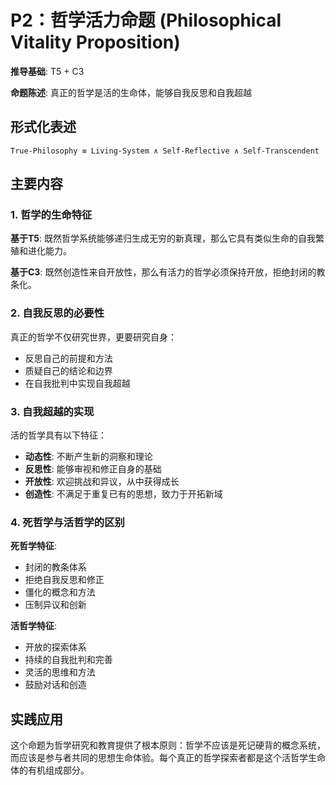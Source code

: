 # P2：哲学活力命题 (Philosophical Vitality Proposition)

**推导基础**: T5 + C3

**命题陈述**: 真正的哲学是活的生命体，能够自我反思和自我超越

## 形式化表述
```
True-Philosophy ≡ Living-System ∧ Self-Reflective ∧ Self-Transcendent
```

## 主要内容

### 1. 哲学的生命特征
**基于T5**: 既然哲学系统能够递归生成无穷的新真理，那么它具有类似生命的自我繁殖和进化能力。

**基于C3**: 既然创造性来自开放性，那么有活力的哲学必须保持开放，拒绝封闭的教条化。

### 2. 自我反思的必要性
真正的哲学不仅研究世界，更要研究自身：
- 反思自己的前提和方法
- 质疑自己的结论和边界
- 在自我批判中实现自我超越

### 3. 自我超越的实现
活的哲学具有以下特征：
- **动态性**: 不断产生新的洞察和理论
- **反思性**: 能够审视和修正自身的基础
- **开放性**: 欢迎挑战和异议，从中获得成长
- **创造性**: 不满足于重复已有的思想，致力于开拓新域

### 4. 死哲学与活哲学的区别

**死哲学特征**:
- 封闭的教条体系
- 拒绝自我反思和修正
- 僵化的概念和方法
- 压制异议和创新

**活哲学特征**:
- 开放的探索体系
- 持续的自我批判和完善
- 灵活的思维和方法
- 鼓励对话和创造

## 实践应用

这个命题为哲学研究和教育提供了根本原则：哲学不应该是死记硬背的概念系统，而应该是参与者共同的思想生命体验。每个真正的哲学探索者都是这个活哲学生命体的有机组成部分。